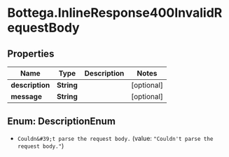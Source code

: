 # Bottega.InlineResponse400InvalidRequestBody

## Properties

Name | Type | Description | Notes
------------ | ------------- | ------------- | -------------
**description** | **String** |  | [optional] 
**message** | **String** |  | [optional] 



## Enum: DescriptionEnum


* `Couldn&#39;t parse the request body.` (value: `"Couldn't parse the request body."`)




